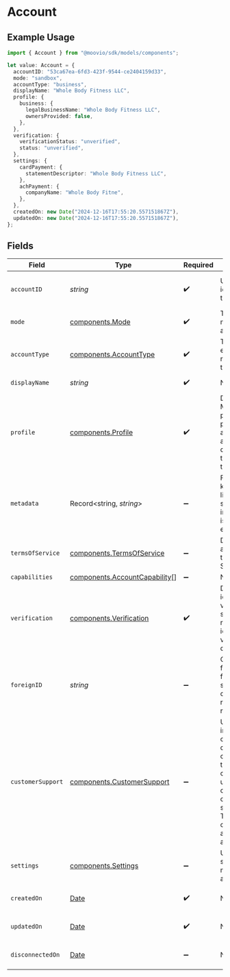 # Account

## Example Usage

```typescript
import { Account } from "@moovio/sdk/models/components";

let value: Account = {
  accountID: "53ca67ea-6fd3-423f-9544-ce2404159d33",
  mode: "sandbox",
  accountType: "business",
  displayName: "Whole Body Fitness LLC",
  profile: {
    business: {
      legalBusinessName: "Whole Body Fitness LLC",
      ownersProvided: false,
    },
  },
  verification: {
    verificationStatus: "unverified",
    status: "unverified",
  },
  settings: {
    cardPayment: {
      statementDescriptor: "Whole Body Fitness LLC",
    },
    achPayment: {
      companyName: "Whole Body Fitne",
    },
  },
  createdOn: new Date("2024-12-16T17:55:20.557151867Z"),
  updatedOn: new Date("2024-12-16T17:55:20.557151867Z"),
};
```

## Fields

| Field                                                                                                                                                                                      | Type                                                                                                                                                                                       | Required                                                                                                                                                                                   | Description                                                                                                                                                                                | Example                                                                                                                                                                                    |
| ------------------------------------------------------------------------------------------------------------------------------------------------------------------------------------------ | ------------------------------------------------------------------------------------------------------------------------------------------------------------------------------------------ | ------------------------------------------------------------------------------------------------------------------------------------------------------------------------------------------ | ------------------------------------------------------------------------------------------------------------------------------------------------------------------------------------------ | ------------------------------------------------------------------------------------------------------------------------------------------------------------------------------------------ |
| `accountID`                                                                                                                                                                                | *string*                                                                                                                                                                                   | :heavy_check_mark:                                                                                                                                                                         | Unique identifier for this account.                                                                                                                                                        | c520f1b9-0ba7-42f5-b977-248cdbe41c69                                                                                                                                                       |
| `mode`                                                                                                                                                                                     | [components.Mode](../../models/components/mode.md)                                                                                                                                         | :heavy_check_mark:                                                                                                                                                                         | The operating mode for an account.                                                                                                                                                         | production                                                                                                                                                                                 |
| `accountType`                                                                                                                                                                              | [components.AccountType](../../models/components/accounttype.md)                                                                                                                           | :heavy_check_mark:                                                                                                                                                                         | The type of entity represented by this account.                                                                                                                                            | business                                                                                                                                                                                   |
| `displayName`                                                                                                                                                                              | *string*                                                                                                                                                                                   | :heavy_check_mark:                                                                                                                                                                         | N/A                                                                                                                                                                                        | Whole Body Fitness                                                                                                                                                                         |
| `profile`                                                                                                                                                                                  | [components.Profile](../../models/components/profile.md)                                                                                                                                   | :heavy_check_mark:                                                                                                                                                                         | Describes a Moov account profile. A profile will have a business or an individual, depending on the account's type.                                                                        |                                                                                                                                                                                            |
| `metadata`                                                                                                                                                                                 | Record<string, *string*>                                                                                                                                                                   | :heavy_minus_sign:                                                                                                                                                                         | Free-form key-value pair list. Useful for storing information that is not captured elsewhere.                                                                                              | {<br/>"optional": "metadata"<br/>}                                                                                                                                                         |
| `termsOfService`                                                                                                                                                                           | [components.TermsOfService](../../models/components/termsofservice.md)                                                                                                                     | :heavy_minus_sign:                                                                                                                                                                         | Describes the acceptance of the Terms of Service.                                                                                                                                          |                                                                                                                                                                                            |
| `capabilities`                                                                                                                                                                             | [components.AccountCapability](../../models/components/accountcapability.md)[]                                                                                                             | :heavy_minus_sign:                                                                                                                                                                         | N/A                                                                                                                                                                                        |                                                                                                                                                                                            |
| `verification`                                                                                                                                                                             | [components.Verification](../../models/components/verification.md)                                                                                                                         | :heavy_check_mark:                                                                                                                                                                         | Describes identity verification status and relevant identity verification documents.                                                                                                       |                                                                                                                                                                                            |
| `foreignID`                                                                                                                                                                                | *string*                                                                                                                                                                                   | :heavy_minus_sign:                                                                                                                                                                         | Optional alias from a foreign/external system which can be used to reference this resource.                                                                                                |                                                                                                                                                                                            |
| `customerSupport`                                                                                                                                                                          | [components.CustomerSupport](../../models/components/customersupport.md)                                                                                                                   | :heavy_minus_sign:                                                                                                                                                                         | User-provided information that can be displayed on credit card transactions for customers to use when<br/>contacting a customer support team. This data is only allowed on a business account. |                                                                                                                                                                                            |
| `settings`                                                                                                                                                                                 | [components.Settings](../../models/components/settings.md)                                                                                                                                 | :heavy_minus_sign:                                                                                                                                                                         | User provided settings to manage an account.                                                                                                                                               |                                                                                                                                                                                            |
| `createdOn`                                                                                                                                                                                | [Date](https://developer.mozilla.org/en-US/docs/Web/JavaScript/Reference/Global_Objects/Date)                                                                                              | :heavy_check_mark:                                                                                                                                                                         | N/A                                                                                                                                                                                        | 2024-05-06 12:20:38.184 +0000 UTC                                                                                                                                                          |
| `updatedOn`                                                                                                                                                                                | [Date](https://developer.mozilla.org/en-US/docs/Web/JavaScript/Reference/Global_Objects/Date)                                                                                              | :heavy_check_mark:                                                                                                                                                                         | N/A                                                                                                                                                                                        | 2024-05-06 12:20:38.184 +0000 UTC                                                                                                                                                          |
| `disconnectedOn`                                                                                                                                                                           | [Date](https://developer.mozilla.org/en-US/docs/Web/JavaScript/Reference/Global_Objects/Date)                                                                                              | :heavy_minus_sign:                                                                                                                                                                         | N/A                                                                                                                                                                                        | 2024-05-06 12:20:38.184 +0000 UTC                                                                                                                                                          |